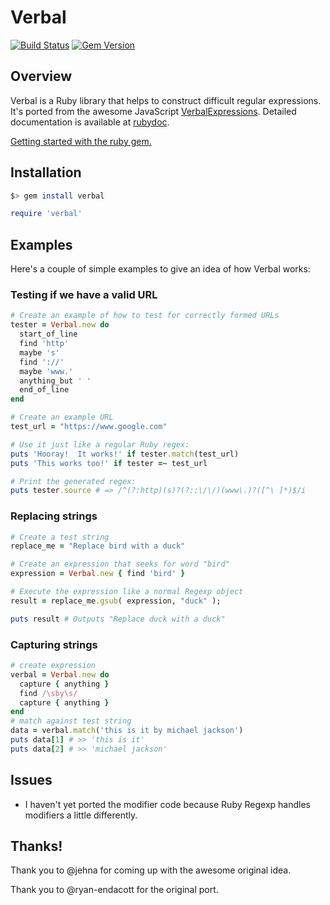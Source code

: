 Verbal
=====================
[![Build Status](https://travis-ci.org/jimjh/verbal.png?branch=master)](https://travis-ci.org/jimjh/verbal)
[![Gem Version](https://badge.fury.io/rb/verbal.png)](http://badge.fury.io/rb/verbal)

## Overview
Verbal is a Ruby library that helps to construct difficult regular expressions.
It's ported from the awesome JavaScript [VerbalExpressions](https://github.com/jehna/VerbalExpressions).
Detailed documentation is available at [rubydoc](http://rubydoc.info/gems/verbal/frames).

[Getting started with the ruby gem.](http://blog.jimjh.com/introducting-verbal.html)

## Installation

```sh
$> gem install verbal
```

```ruby
require 'verbal'
```

## Examples

Here's a couple of simple examples to give an idea of how Verbal works:

### Testing if we have a valid URL

```ruby
# Create an example of how to test for correctly formed URLs
tester = Verbal.new do
  start_of_line
  find 'http'
  maybe 's'
  find '://'
  maybe 'www.'
  anything_but ' '
  end_of_line
end

# Create an example URL
test_url = "https://www.google.com"

# Use it just like a regular Ruby regex:
puts 'Hooray!  It works!' if tester.match(test_url)
puts 'This works too!' if tester =~ test_url

# Print the generated regex:
puts tester.source # => /^(?:http)(s)?(?::\/\/)(www\.)?([^\ ]*)$/i
```

### Replacing strings

```ruby
# Create a test string
replace_me = "Replace bird with a duck"

# Create an expression that seeks for word "bird"
expression = Verbal.new { find 'bird' }

# Execute the expression like a normal Regexp object
result = replace_me.gsub( expression, "duck" );

puts result # Outputs "Replace duck with a duck"
```

### Capturing strings

```ruby
# create expression
verbal = Verbal.new do
  capture { anything }
  find /\sby\s/
  capture { anything }
end
# match against test string
data = verbal.match('this is it by michael jackson')
puts data[1] # >> 'this is it'
puts data[2] # >> 'michael jackson'
```

## Issues
 - I haven't yet ported the modifier code because Ruby Regexp handles modifiers a little differently.

## Thanks!
Thank you to @jehna for coming up with the awesome original idea.

Thank you to @ryan-endacott for the original port.
